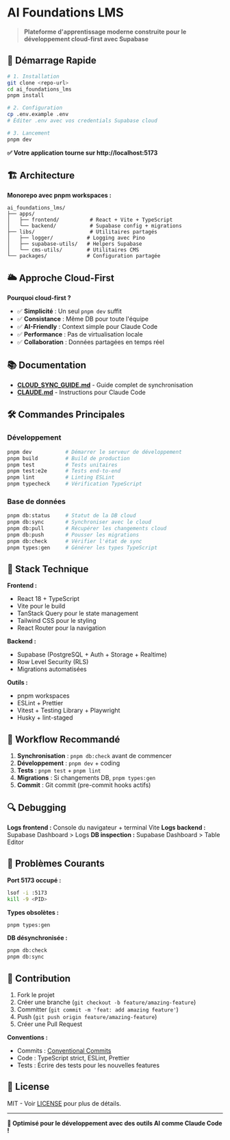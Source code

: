 # AI Foundations LMS

> **Plateforme d'apprentissage moderne construite pour le développement cloud-first avec Supabase**

## 🚀 Démarrage Rapide

```bash
# 1. Installation
git clone <repo-url>
cd ai_foundations_lms
pnpm install

# 2. Configuration
cp .env.example .env
# Éditer .env avec vos credentials Supabase cloud

# 3. Lancement
pnpm dev
```

**✅ Votre application tourne sur http://localhost:5173**

## 🏗 Architecture

**Monorepo avec pnpm workspaces :**

```
ai_foundations_lms/
├── apps/
│   ├── frontend/          # React + Vite + TypeScript
│   └── backend/           # Supabase config + migrations
├── libs/                  # Utilitaires partagés
│   ├── logger/           # Logging avec Pino
│   ├── supabase-utils/   # Helpers Supabase
│   └── cms-utils/        # Utilitaires CMS
└── packages/             # Configuration partagée
```

## 🌥️ Approche Cloud-First

**Pourquoi cloud-first ?**

- ✅ **Simplicité** : Un seul `pnpm dev` suffit
- ✅ **Consistance** : Même DB pour toute l'équipe
- ✅ **AI-Friendly** : Context simple pour Claude Code
- ✅ **Performance** : Pas de virtualisation locale
- ✅ **Collaboration** : Données partagées en temps réel

## 📚 Documentation

- **[CLOUD_SYNC_GUIDE.md](CLOUD_SYNC_GUIDE.md)** - Guide complet de synchronisation
- **[CLAUDE.md](CLAUDE.md)** - Instructions pour Claude Code

## 🛠 Commandes Principales

### Développement

```bash
pnpm dev           # Démarrer le serveur de développement
pnpm build         # Build de production
pnpm test          # Tests unitaires
pnpm test:e2e      # Tests end-to-end
pnpm lint          # Linting ESLint
pnpm typecheck     # Vérification TypeScript
```

### Base de données

```bash
pnpm db:status     # Statut de la DB cloud
pnpm db:sync       # Synchroniser avec le cloud
pnpm db:pull       # Récupérer les changements cloud
pnpm db:push       # Pousser les migrations
pnpm db:check      # Vérifier l'état de sync
pnpm types:gen     # Générer les types TypeScript
```

## 🔧 Stack Technique

**Frontend :**

- React 18 + TypeScript
- Vite pour le build
- TanStack Query pour le state management
- Tailwind CSS pour le styling
- React Router pour la navigation

**Backend :**

- Supabase (PostgreSQL + Auth + Storage + Realtime)
- Row Level Security (RLS)
- Migrations automatisées

**Outils :**

- pnpm workspaces
- ESLint + Prettier
- Vitest + Testing Library + Playwright
- Husky + lint-staged

## 🎯 Workflow Recommandé

1. **Synchronisation** : `pnpm db:check` avant de commencer
2. **Développement** : `pnpm dev` + coding
3. **Tests** : `pnpm test` + `pnpm lint`
4. **Migrations** : Si changements DB, `pnpm types:gen`
5. **Commit** : Git commit (pre-commit hooks actifs)

## 🔍 Debugging

**Logs frontend :** Console du navigateur + terminal Vite
**Logs backend :** Supabase Dashboard > Logs
**DB inspection :** Supabase Dashboard > Table Editor

## 🚨 Problèmes Courants

**Port 5173 occupé :**

```bash
lsof -i :5173
kill -9 <PID>
```

**Types obsolètes :**

```bash
pnpm types:gen
```

**DB désynchronisée :**

```bash
pnpm db:check
pnpm db:sync
```

## 🤝 Contribution

1. Fork le projet
2. Créer une branche (`git checkout -b feature/amazing-feature`)
3. Committer (`git commit -m 'feat: add amazing feature'`)
4. Push (`git push origin feature/amazing-feature`)
5. Créer une Pull Request

**Conventions :**

- Commits : [Conventional Commits](https://conventionalcommits.org/)
- Code : TypeScript strict, ESLint, Prettier
- Tests : Écrire des tests pour les nouvelles features

## 📄 License

MIT - Voir [LICENSE](LICENSE) pour plus de détails.

---

**🎯 Optimisé pour le développement avec des outils AI comme Claude Code !**
